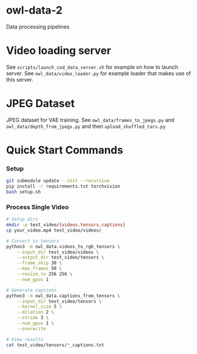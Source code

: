 # owl-data-2
Data processing pipelines


# Video loading server

See `scripts/launch_cod_data_server.sh` for example on how to launch server. See `owl_data/video_loader.py` for example loader that makes use of this server.

# JPEG Dataset

JPEG dataset for VAE training. See `owl_data/frames_to_jpegs.py` and `owl_data/depth_from_jpegs.py` and then `upload_shuffled_tars.py`

# Quick Start Commands

### Setup
```bash
git submodule update --init --recursive
pip install -r requirements.txt torchvision
bash setup.sh
```

### Process Single Video
```bash
# Setup dirs
mkdir -p test_video/{videos,tensors,captions}
cp your_video.mp4 test_video/videos/

# Convert to tensors
python3 -m owl_data.videos_to_rgb_tensors \
    --input_dir test_video/videos \
    --output_dir test_video/tensors \
    --frame_skip 30 \
    --max_frames 50 \
    --resize_to 256 256 \
    --num_gpus 1

# Generate captions
python3 -m owl_data.captions_from_tensors \
    --input_dir test_video/tensors \
    --kernel_size 5 \
    --dilation 2 \
    --stride 3 \
    --num_gpus 1 \
    --overwrite

# View results
cat test_video/tensors/*_captions.txt
```